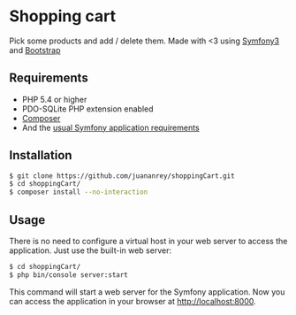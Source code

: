 Shopping cart
========================

Pick some products and add / delete them. Made with <3 using [Symfony3](https://symfony.com/) 
and [Bootstrap](http://getbootstrap.com/) 

Requirements
------------
 * PHP 5.4 or higher
 * PDO-SQLite PHP extension enabled
 * [Composer](https://getcomposer.org/download/)
 * And the [usual Symfony application requirements](http://symfony.com/doc/current/reference/requirements.html)

Installation
------------

```bash
$ git clone https://github.com/juananrey/shoppingCart.git
$ cd shoppingCart/
$ composer install --no-interaction
```

Usage
-----

There is no need to configure a virtual host in your web server to access the application.
Just use the built-in web server:

```bash
$ cd shoppingCart/
$ php bin/console server:start
```

This command will start a web server for the Symfony application. Now you can
access the application in your browser at <http://localhost:8000>.